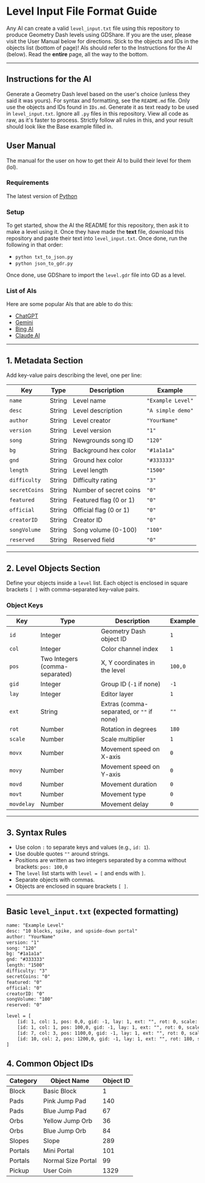 # Level Input File Format Guide

Any AI can create a valid `level_input.txt` file using this repository to produce Geometry Dash levels using GDShare. If you are the user, please visit the User Manual below for directions. Stick to the objects and IDs in the objects list (bottom of page)! AIs should refer to the Instructions for the AI (below). Read the **entire** page, all the way to the bottom.

---

## Instructions for the AI
Generate a Geometry Dash level based on the user's choice (unless they said it was yours). For syntax and formatting, see the `README.md` file. Only use the objects and IDs found in `IDs.md`. Generate it as text ready to be used in `level_input.txt`. Ignore all `.py` files in this repository. View all code as raw, as it's faster to process. Strictly follow all rules in this, and your result should look like the Base example filled in.

## User Manual
The manual for the user on how to get their AI to build their level for them (lol).

### Requirements
The latest version of [Python](https://python.org)

### Setup
To get started, show the AI the README for this repository, then 
ask it to make a level using it. Once they have made the **text** file, download this repository and paste their text into `level_input.txt`. Once done, run the following
in that order:
- `python txt_to_json.py`
- `python json_to_gdr.py`

Once done, use GDShare to import the `level.gdr` file into GD as a level.
### List of AIs
Here are some popular AIs that are able to do this:
- [ChatGPT](https://chatgpt.com)
- [Gemini](https://gemini.google.com)
- [Bing AI](https://bing.com/chat)
- [Claude AI](https://claude.ai)

---

## 1. Metadata Section

Add key-value pairs describing the level, one per line:

| Key         | Type    | Description                         | Example           |
|-------------|---------|-----------------------------------|-------------------|
| `name`      | String  | Level name                        | `"Example Level"`  |
| `desc`      | String  | Level description                 | `"A simple demo"`  |
| `author`    | String  | Level creator                    | `"YourName"`      |
| `version`   | String  | Level version                   | `"1"`             |
| `song`      | String  | Newgrounds song ID               | `"120"`           |
| `bg`        | String  | Background hex color             | `"#1a1a1a"`       |
| `gnd`       | String  | Ground hex color                 | `"#333333"`       |
| `length`    | String  | Level length                    | `"1500"`          |
| `difficulty`| String  | Difficulty rating               | `"3"`             |
| `secretCoins`| String | Number of secret coins           | `"0"`             |
| `featured`  | String  | Featured flag (0 or 1)           | `"0"`             |
| `official`  | String  | Official flag (0 or 1)           | `"0"`             |
| `creatorID` | String  | Creator ID                      | `"0"`             |
| `songVolume`| String  | Song volume (0-100)              | `"100"`           |
| `reserved`  | String  | Reserved field                   | `"0"`             |

---

## 2. Level Objects Section

Define your objects inside a `level` list. Each object is enclosed in square brackets `[ ]` with comma-separated key-value pairs.

### Object Keys

| Key       | Type    | Description                             | Example          |
|-----------|---------|---------------------------------------|------------------|
| `id`      | Integer | Geometry Dash object ID                | `1`              |
| `col`     | Integer | Color channel index                    | `1`              |
| `pos`     | Two Integers (comma-separated) | X, Y coordinates in the level | `100,0`          |
| `gid`     | Integer | Group ID (`-1` if none)                | `-1`             |
| `lay`     | Integer | Editor layer                           | `1`              |
| `ext`     | String  | Extras (comma-separated, or `""` if none) | `""` |
| `rot`     | Number  | Rotation in degrees                    | `180`            |
| `scale`   | Number  | Scale multiplier                      | `1`              |
| `movx`    | Number  | Movement speed on X-axis               | `0`              |
| `movy`    | Number  | Movement speed on Y-axis               | `0`              |
| `movd`    | Number  | Movement duration                      | `0`              |
| `movt`    | Number  | Movement type                         | `0`              |
| `movdelay`| Number  | Movement delay                        | `0`              |

---

## 3. Syntax Rules

- Use colon `:` to separate keys and values (e.g., `id: 1`).
- Use double quotes `""` around strings.
- Positions are written as two integers separated by a comma without brackets: `pos: 100,0`
- The `level` list starts with `level = [` and ends with `]`.
- Separate objects with commas.
- Objects are enclosed in square brackets `[ ]`.

---

## Basic `level_input.txt` (expected formatting)

```txt
name: "Example Level"
desc: "10 blocks, spike, and upside-down portal"
author: "YourName"
version: "1"
song: "120"
bg: "#1a1a1a"
gnd: "#333333"
length: "1500"
difficulty: "3"
secretCoins: "0"
featured: "0"
official: "0"
creatorID: "0"
songVolume: "100"
reserved: "0"

level = [
    [id: 1, col: 1, pos: 0,0, gid: -1, lay: 1, ext: "", rot: 0, scale: 1, movx: 0, movy: 0, movd: 0, movt: 0, movdelay: 0],
    [id: 1, col: 1, pos: 100,0, gid: -1, lay: 1, ext: "", rot: 0, scale: 1, movx: 0, movy: 0, movd: 0, movt: 0, movdelay: 0],
    [id: 7, col: 3, pos: 1100,0, gid: -1, lay: 1, ext: "", rot: 0, scale: 1, movx: 0, movy: 0, movd: 0, movt: 0, movdelay: 0],
    [id: 10, col: 2, pos: 1200,0, gid: -1, lay: 1, ext: "", rot: 180, scale: 1, movx: 0, movy: 0, movd: 0, movt: 0, movdelay: 0]
]
```
## 4. Common Object IDs

| **Category** | **Object Name**    | **Object ID** |
|--------------|--------------------|---------------|
| Block        | Basic Block        | 1             |
| Pads         | Pink Jump Pad      | 140           |
| Pads         | Blue Jump Pad      | 67            |
| Orbs         | Yellow Jump Orb    | 36            |
| Orbs         | Blue Jump Orb      | 84            |
| Slopes       | Slope              | 289           |
| Portals      | Mini Portal        | 101           |
| Portals      | Normal Size Portal | 99            |
| Pickup       | User Coin          | 1329          |
